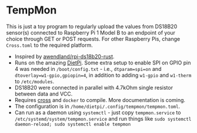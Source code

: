 # TempMon

This is just a toy program to regularly upload the values from DS18B20 sensor(s) connected to Raspberry Pi 1 Model B to an endpoint of your choice through GET or POST requests. For other Raspberry Pis, change `Cross.toml` to the required platform.

- Inspired by [awendland/rpi-ds18b20-rust](https://github.com/awendland/rpi-ds18b20-rust).
- Runs on the amazing [DietPi](https://dietpi.com/). Some extra setup to enable SPI on GPIO pin 4 was needed in `/boot/config.txt` - i.e., `dtparam=spi=on` and `dtoverlay=w1-gpio,gpiopin=4`, in addition to adding `w1-gpio` and `w1-therm` to `/etc/modules`.
- DS18B20 were connected in parallel with 4.7kOhm single resistor between data and VCC.
- Requires [cross](https://github.com/cross-rs/cross) and `docker` to compile. More documentation is coming.
- The configuration is in `/home/dietpi/.config/tempmon/tempmon.toml`.
- Can run as a daemon using `systemctl` - just copy `tempmon.service` to `/etc/systemd/system/tempmon.service` and run things like `sudo systemctl daemon-reload; sudo systemctl enable tempmon`
